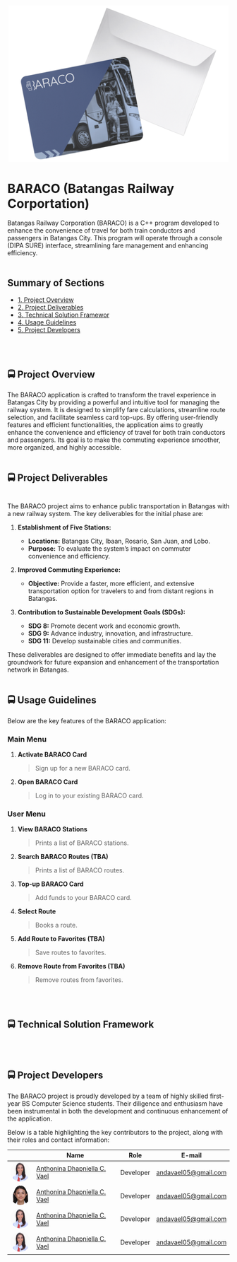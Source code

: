 <p align="center">
  <a href="https://github.com/user-attachments/assets/4d7e5b52-179e-48fe-97e1-38889cfcff57">
    <img src="/BARACO README/BARACO.png" alt="BARACO Video" width="500" />
  </a>
</p>

# BARACO (Batangas Railway Corportation)
Batangas Railway Corporation (BARACO) is a C++ program developed to enhance the convenience of travel for both train conductors and passengers in Batangas City. This program will operate through a console (DIPA SURE) interface, streamlining fare management and enhancing efficiency.
<br>
</br>

## Summary of Sections
-  [1. Project Overview](#proj_overview)
-  [2. Project Deliverables](#prof_deliverables)
-  [3. Technical Solution Framewor](#tech_framework)
-  [4. Usage Guidelines](#use_guidelines) 
-  [5. Project Developers](#proj_developers)
<br>
</br>

## <a id = "proj_overview"> 🚍 Project Overview </a> 
The BARACO application is crafted to transform the travel experience in Batangas City by providing a powerful and intuitive tool for managing the railway system. It is designed to simplify fare calculations, streamline route selection, and facilitate seamless card top-ups. By offering user-friendly features and efficient functionalities, the application aims to greatly enhance the convenience and efficiency of travel for both train conductors and passengers. Its goal is to make the commuting experience smoother, more organized, and highly accessible.
<br>
</br>

## <a id="prof_deliverables"> 🚍 Project Deliverables </a>
<br>
The BARACO project aims to enhance public transportation in Batangas with a new railway system. The key deliverables for the initial phase are:
</br>

1. **Establishment of Five Stations:**
   - **Locations:** Batangas City, Ibaan, Rosario, San Juan, and Lobo.
   - **Purpose:** To evaluate the system’s impact on commuter convenience and efficiency.

2. **Improved Commuting Experience:**
   - **Objective:** Provide a faster, more efficient, and extensive transportation option for travelers to and from distant regions in Batangas.

3. **Contribution to Sustainable Development Goals (SDGs):**
   - **SDG 8:** Promote decent work and economic growth.
   - **SDG 9:** Advance industry, innovation, and infrastructure.
   - **SDG 11:** Develop sustainable cities and communities.

These deliverables are designed to offer immediate benefits and lay the groundwork for future expansion and enhancement of the transportation network in Batangas.
<br>
</br>

## <a id="use_guidelines"> 🚍 Usage Guidelines </a>

Below are the key features of the BARACO application:

### Main Menu
1. **Activate BARACO Card**
   > Sign up for a new BARACO card.
2. **Open BARACO Card**
   > Log in to your existing BARACO card.

### User Menu
1. **View BARACO Stations**
   > Prints a list of BARACO stations.
2. **Search BARACO Routes (TBA)**
   > Prints a list of BARACO routes.
3. **Top-up BARACO Card**
   > Add funds to your BARACO card.
4. **Select Route**
   > Books a route.
5. **Add Route to Favorites (TBA)**
    > Save routes to favorites.
6. **Remove Route from Favorites (TBA)**
    > Remove routes from favorites.
<br>
</br>

## <a id = "tech_framework"> 🚍 Technical Solution Framework </a> 
<br>
</br>

## <a id="proj_developers"> 🚍 Project Developers </a>
The BARACO project is proudly developed by a team of highly skilled first-year BS Computer Science students. Their diligence and enthusiasm have been instrumental in both the development and continuous enhancement of the application.

Below is a table highlighting the key contributors to the project, along with their roles and contact information:

<table>
  <thead>
    <tr>
      <th></th>
      <th>Name</th>
      <th>Role</th>
      <th>E-mail</th>
    </tr>
  </thead>
  <tbody>
    <tr>
      <td><img src="/BARACO README/Anda.jpg" alt="Anthonina Dhapniella C. Vael" width="50" style="border-radius:50%;"></td>
      <td><a href="https://github.com/andavael" target="_blank">Anthonina Dhapniella C. Vael</a></td>
      <td>Developer</td>
      <td><a href="mailto:andavael05@gmail.com">andavael05@gmail.com</a></td>
    </tr>
    <tr>
      <td><img src="/BARACO README/Donayre, Aila Roshiele C.JPG" alt="Anthonina Dhapniella C. Vael" width="50" style="border-radius:50%;"></td>
      <td><a href="https://github.com/andavael" target="_blank">Anthonina Dhapniella C. Vael</a></td>
      <td>Developer</td>
      <td><a href="mailto:andavael05@gmail.com">andavael05@gmail.com</a></td>
    </tr>
    <tr>
      <td><img src="/BARACO README/Anda.jpg" alt="Anthonina Dhapniella C. Vael" width="50" style="border-radius:50%;"></td>
      <td><a href="https://github.com/andavael" target="_blank">Anthonina Dhapniella C. Vael</a></td>
      <td>Developer</td>
      <td><a href="mailto:andavael05@gmail.com">andavael05@gmail.com</a></td>
    </tr>
    <tr>
      <td><img src="/BARACO README/Anda.jpg" alt="Anthonina Dhapniella C. Vael" width="50" style="border-radius:50%;"></td>
      <td><a href="https://github.com/andavael" target="_blank">Anthonina Dhapniella C. Vael</a></td>
      <td>Developer</td>
      <td><a href="mailto:andavael05@gmail.com">andavael05@gmail.com</a></td>
    </tr>
  </tbody>
</table>

<br>
</br>
